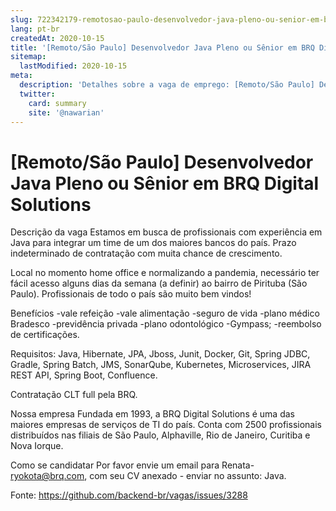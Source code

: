 ```yaml
---
slug: 722342179-remotosao-paulo-desenvolvedor-java-pleno-ou-senior-em-brq-digital-solutions
lang: pt-br
createdAt: 2020-10-15
title: '[Remoto/São Paulo] Desenvolvedor Java Pleno ou Sênior em BRQ Digital Solutions - Vaga de Emprego'
sitemap:
  lastModified: 2020-10-15
meta:
  description: 'Detalhes sobre a vaga de emprego: [Remoto/São Paulo] Desenvolvedor Java Pleno ou Sênior em BRQ Digital Solutions'
  twitter:
    card: summary
    site: '@nawarian'
---
```


# [Remoto/São Paulo] Desenvolvedor Java Pleno ou Sênior em BRQ Digital Solutions

Descrição da vaga
Estamos em busca de profissionais com experiência em Java para integrar um time de um dos maiores bancos do país. Prazo indeterminado de contratação com muita chance de crescimento.

Local
no momento home office e normalizando a pandemia, necessário ter fácil acesso alguns dias da semana (a definir) ao bairro de Pirituba (São Paulo). Profissionais de todo o país são muito bem vindos!

Benefícios
-vale refeição
-vale alimentação
-seguro de vida
-plano médico Bradesco
-previdência privada
-plano odontológico
-Gympass;
-reembolso de certificações.

Requisitos:
Java, Hibernate, JPA, Jboss, Junit, Docker, Git, Spring JDBC, Gradle, Spring Batch, JMS, SonarQube, Kubernetes, Microservices, JIRA REST API, Spring Boot, Confluence.

Contratação
CLT full pela BRQ.

Nossa empresa
Fundada em 1993, a BRQ Digital Solutions é uma das maiores empresas de serviços de TI do país. Conta com 2500 profissionais distribuídos nas filiais de São Paulo, Alphaville, Rio de Janeiro, Curitiba e Nova Iorque.

Como se candidatar
Por favor envie um email para Renata- ryokota@brq.com, com seu CV anexado - enviar no assunto: Java.

Fonte: https://github.com/backend-br/vagas/issues/3288